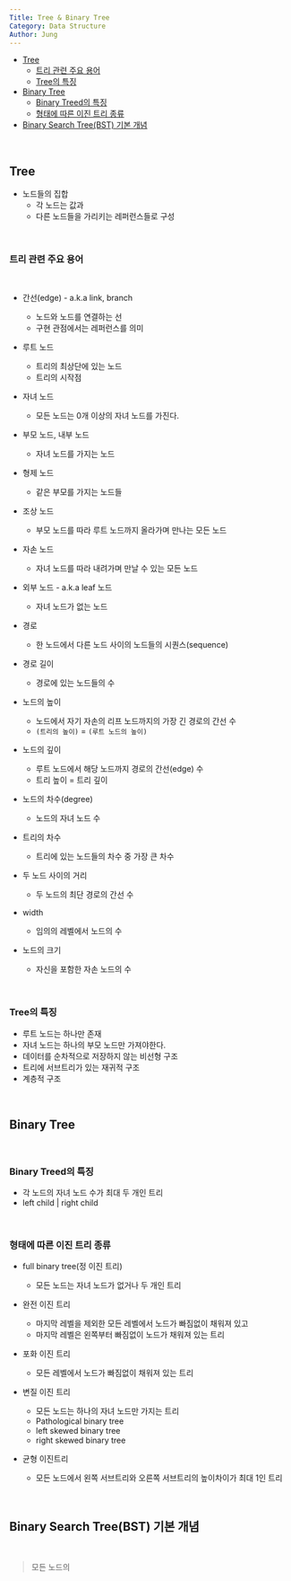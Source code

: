 ```yaml
---
Title: Tree & Binary Tree
Category: Data Structure
Author: Jung
---
```


- [Tree](#tree)
  - [트리 관련 주요 용어](#트리-관련-주요-용어)
  - [Tree의 특징](#tree의-특징)
- [Binary Tree](#binary-tree)
  - [Binary Treed의 특징](#binary-treed의-특징)
  - [형태에 따른 이진 트리 종류](#형태에-따른-이진-트리-종류)
- [Binary Search Tree(BST) 기본 개념](#binary-search-treebst-기본-개념)

</br>

## Tree

- 노드들의 집합
  - 각 노드는 값과
  - 다른 노드들을 가리키는 레퍼런스들로 구성

</br>

### 트리 관련 주요 용어

</br>

- 간선(edge) - a.k.a link, branch

  - 노드와 노드를 연결하는 선
  - 구현 관점에서는 레퍼런스를 의미

- 루트 노드

  - 트리의 최상단에 있는 노드
  - 트리의 시작점

- 자녀 노드

  - 모든 노드는 0개 이상의 자녀 노드를 가진다.

- 부모 노드, 내부 노드

  - 자녀 노드를 가지는 노드

- 형제 노드

  - 같은 부모를 가지는 노드들

- 조상 노드

  - 부모 노드를 따라 루트 노드까지 올라가며 만나는 모든 노드

- 자손 노드

  - 자녀 노드를 따라 내려가며 만날 수 있는 모든 노드

- 외부 노드 - a.k.a leaf 노드

  - 자녀 노드가 없는 노드

- 경로

  - 한 노드에서 다른 노드 사이의 노드들의 시퀀스(sequence)

- 경로 길이

  - 경로에 있는 노드들의 수

- 노드의 높이

  - 노드에서 자기 자손의 리프 노드까지의 가장 긴 경로의 간선 수
  - `(트리의 높이)` = `(루트 노드의 높이)`

- 노드의 깊이

  - 루트 노드에서 해당 노드까지 경로의 간선(edge) 수
  - 트리 높이 = 트리 깊이

- 노드의 차수(degree)

  - 노드의 자녀 노드 수

- 트리의 차수

  - 트리에 있는 노드들의 차수 중 가장 큰 차수

- 두 노드 사이의 거리

  - 두 노드의 최단 경로의 간선 수

- width

  - 임의의 레벨에서 노드의 수

- 노드의 크기
  - 자신을 포함한 자손 노드의 수

</br>

### Tree의 특징

- 루트 노드는 하나만 존재
- 자녀 노드는 하나의 부모 노드만 가져야한다.
- 데이터를 순차적으로 저장하지 않는 비선형 구조
- 트리에 서브트리가 있는 재귀적 구조
- 계층적 구조

</br>

## Binary Tree

</br>

### Binary Treed의 특징

- 각 노드의 자녀 노드 수가 최대 두 개인 트리
- left child | right child

</br>

### 형태에 따른 이진 트리 종류

- full binary tree(정 이진 트리)

  - 모든 노드는 자녀 노드가 없거나 두 개인 트리

- 완전 이진 트리

  - 마지막 레벨을 제외한 모든 레벨에서 노드가 빠짐없이 채워져 있고
  - 마지막 레벨은 왼쪽부터 빠짐없이 노드가 채워져 있는 트리

- 포화 이진 트리

  - 모든 레벨에서 노드가 빠짐없이 채워져 있는 트리

- 변질 이진 트리

  - 모든 노드는 하나의 자녀 노드만 가지는 트리
  - Pathological binary tree
  - left skewed binary tree
  - right skewed binary tree

- 균형 이진트리
  - 모든 노드에서 왼쪽 서브트리와 오른쪽 서브트리의 높이차이가 최대 1인 트리

</br>

## Binary Search Tree(BST) 기본 개념

</br>

> 모든 노드의

</br>
